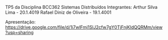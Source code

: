 TP5 da Disciplina BCC362 Sistemas Distribuídos
Integrantes:
Arthur Silva Lima - 20.1.4019
Rafael Diniz de Oliveira - 19.1.4001

Apresentação: https://drive.google.com/file/d/1i7wlFmj1SlJ2cfw7gY0TjFnjKldQQRMm/view?usp=sharing

